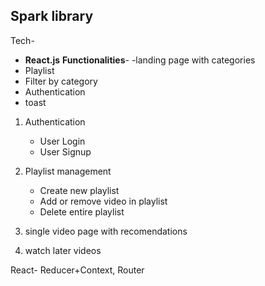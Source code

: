 ## Spark library

Tech-
- **React.js**
**Functionalities**-
-landing page with categories
- Playlist
- Filter by category
- Authentication
- toast

1. Authentication
   - User Login
   - User Signup

2. Playlist management
   - Create new playlist
   - Add or remove video in playlist
   - Delete entire playlist
3. single video page with recomendations

4. watch later videos


React- Reducer+Context, Router

